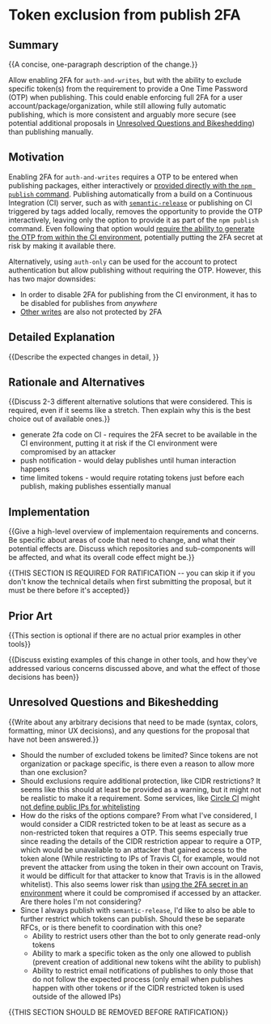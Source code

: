 # Token exclusion from publish 2FA

## Summary

{{A concise, one-paragraph description of the change.}}

Allow enabling 2FA for `auth-and-writes`, but with the ability to exclude
specific token(s) from the requirement to provide a One Time Password (OTP) when
publishing. This could enable enforcing full 2FA for a user account/package/organization,
while still allowing fully automatic publishing, which is more consistent and
arguably more secure (see potential additional proposals in [Unresolved Questions and Bikeshedding](#unresolved-questions-and-bikeshedding))
than publishing manually.

## Motivation

Enabling 2FA for `auth-and-writes` requires a OTP to be entered when publishing
packages, either interactively or [provided directly with the `npm publish`
command](https://docs.npmjs.com/getting-started/using-two-factor-authentication#how-to-add-an-otp-to-a-command).
Publishing automatically from a build on a Continuous Integration (CI) server, such
as with [`semantic-release`](https://github.com/semantic-release/semantic-release)
or publishing on CI triggered by tags added locally, removes the opportunity to
provide the OTP interactively, leaving only the option to provide it as part of
the `npm publish` command. Even following that option would [require the ability
to generate the OTP from within the CI environment](https://github.com/semantic-release/npm/issues/93#issue-345581894),
potentially putting the 2FA secret at risk by making it available there.

Alternatively, using `auth-only` can be used for the account to protect
authentication but allow publishing without requiring the OTP. However, this has
two major downsides:

* In order to disable 2FA for publishing from the CI environment, it has to be
  disabled for publishes from _anywhere_
* [Other writes](https://docs.npmjs.com/getting-started/using-two-factor-authentication#levels-of-authentication)
  are also not protected by 2FA

## Detailed Explanation

{{Describe the expected changes in detail, }}

## Rationale and Alternatives

{{Discuss 2-3 different alternative solutions that were considered. This is required, even if it seems like a stretch. Then explain why this is the best choice out of available ones.}}

* generate 2fa code on CI - requires the 2FA secret to be available in the CI environment, putting it at risk if the CI environment were compromised by an attacker
* push notification - would delay publishes until human interaction happens
* time limited tokens - would require rotating tokens just before each publish, making publishes essentially manual

## Implementation

{{Give a high-level overview of implementaion requirements and concerns. Be specific about areas of code that need to change, and what their potential effects are. Discuss which repositories and sub-components will be affected, and what its overall code effect might be.}}

{{THIS SECTION IS REQUIRED FOR RATIFICATION -- you can skip it if you don't know the technical details when first submitting the proposal, but it must be there before it's accepted}}

## Prior Art

{{This section is optional if there are no actual prior examples in other tools}}

{{Discuss existing examples of this change in other tools, and how they've addressed various concerns discussed above, and what the effect of those decisions has been}}

## Unresolved Questions and Bikeshedding

{{Write about any arbitrary decisions that need to be made (syntax, colors, formatting, minor UX decisions), and any questions for the proposal that have not been answered.}}

* Should the number of excluded tokens be limited? Since tokens are not
  organization or package specific, is there even a reason to allow more than one
  exclusion?
* Should exclusions require additional protection, like CIDR restrictions? It
  seems like this should at least be provided as a warning, but it might not be
  realistic to make it a requirement. Some services, like [Circle CI](https://circleci.com/)
  might [not define public IPs for whitelisting](https://support.circleci.com/hc/en-us/articles/115014372807-IP-Address-ranges-for-whitelisting-)
* How do the risks of the options compare? From what I've considered, I would
  consider a CIDR restricted token to be at least as secure as a non-restricted
  token that requires a OTP. This seems especially true since reading the details
  of the CIDR restriction appear to require a OTP, which would be unavailable to
  an attacker that gained access to the token alone (While restricting to IPs of
  Travis CI, for example, would not prevent the attacker from using the token in
  their own account on Travis, it would be difficult for that attacker to know
  that Travis is in the allowed whitelist). This also seems lower risk than [using
  the 2FA secret in an environment](https://github.com/semantic-release/npm/issues/93#issue-345581894)
  where it could be compromised if accessed by an attacker. Are there holes I'm
  not considering?
* Since I always publish with `semantic-release`, I'd like to also be able to
  further restrict which tokens can publish. Should these be separate RFCs, or
  is there benefit to coordination with this one?
  * Ability to restrict users other than the bot to only generate read-only
    tokens
  * Ability to mark a specific token as the only one allowed to publish (prevent
    creation of additional new tokens wiht the ability to publish)
  * Ability to restrict email notifications of publishes to only those that do
    not follow the expected process (only email when publishes happen with other
    tokens or if the CIDR restricted token is used outside of the allowed IPs)

{{THIS SECTION SHOULD BE REMOVED BEFORE RATIFICATION}}
